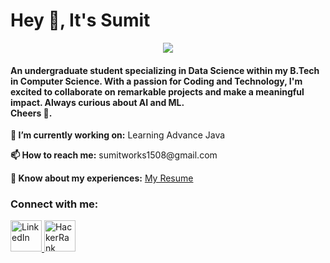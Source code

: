 <div class="center">
  <h1>Hey 👋, It's Sumit</h1>
 <p align="center">
  <img src="https://github.com/SumitBana/SumitBana/assets/142825429/504fafae-8ea1-449e-a63e-993ce0283d28">
<h4>An undergraduate student specializing in Data Science within my B.Tech in Computer Science. With a passion for Coding and Technology, I'm excited to collaborate on remarkable projects and make a meaningful impact. Always curious about AI and ML.<br> Cheers 🥂.</h4></p> 

  
  <p><strong>🔭 I’m currently working on:</strong> Learning Advance Java</p>
  <p><strong>📫 How to reach me:</strong> sumitworks1508@gmail.com</p>

  
  <p><strong>📄 Know about my experiences:</strong> <a href="https://github.com/SumitBana/SumitBana/files/14591260/Resume.pdf" target="_blank">My Resume</a></p>
  
  <h3>Connect with me:</h3>
  <a href="https://www.linkedin.com/in/sumit-saha-a13132289/" target="_blank">
    <img src= "https://github.com/SumitBana/SumitBana/assets/142825429/6380298c-c874-4bbe-be96-dbdeede99f2b" alt="LinkedIn" height="50" />
  </a>
  <a href="https://www.hackerrank.com/@sumitsaha1508" target="_blank">
    <img src="https://upload.wikimedia.org/wikipedia/commons/4/40/HackerRank_Icon-1000px.png" alt="HackerRank" height="50"  />
  </a>

